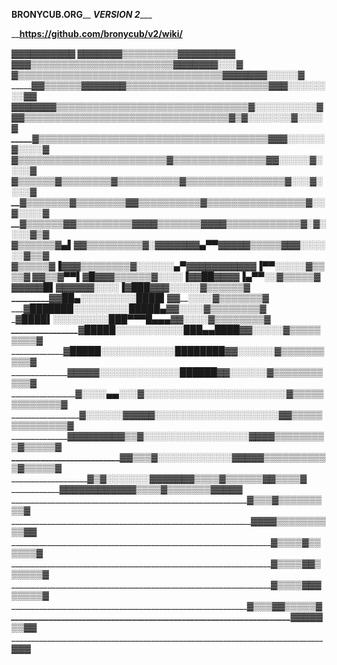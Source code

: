 ________________________BRONYCUB.ORG__________________________
_________________________VERSION 2____________________________

______________https://github.com/bronycub/v2/wiki/____________

___________________▓▓▓▓▓▓▓▓▓▓
__________▓▓▓▓▓▓▓▒▒▒▒▒▒▒▒▒▓▓▓▓▓▓▓______________________▓▓
______▓▓▓▒▒▒▒▒▒▒▒▒▒▒▒▒▒▒▒▒▒▒▒▒▒▒▓▓▓▓▓▓_____________▓░░░▓
____▓▒▒▒▒▒▒▒▒▒▒▒▒▒▒▒▒▒▒▒▒▒▒▒▒▒▒▒▒▒▒▒▒▒▓▓▓▓▓____▓▓░░░░░▓
_____▓▓▒▒▒▒▒▒▓▓▓▓▓▓▓▒▒▒▒▒▒▒▒▒▒▒▒▒▒▒▒▒▒▒▒▒▒▒▓▓▓░░░░░░░░▓▓
_______▓▓▓▓▓▓▓▒▒▒▒▒▒▒▒▒▒▒▒▒▒▒▒▒▒▒▒▒▒▒▒▒▒▒▒▒▒▒▓░░░░░░░░░░▓
_______▓▓▒▒▒▒▒▒▒▒▒▒▒▒▒▒▒▒▒▒▒▒▒▒▒▒▒▒▒▒▒▒▒▒▒▓▒▓░░░░░░░▓░░░░▓
_____▓▒▒▒▒▒▒▒▒▒▒▒▒▒▒▒▒▒▒▒▒▒▒▒▒▒▒▒▒▒▒▒▒▒▒▒▒▒▓▓▓░░░░░░▓░░░░▓
____▓▒▒▒▒▒▒▒▒▒▒▒▒▒▒▒▒▒▒▒▒▒▒▒▒▓▒▒▒▒▒▒▒▒▒▒▒▒▒▒▒▓▓░░░░░▓░░░░▓
___▓▒▒▒▒▒▒▓▒▒▒▒▒▒▒▒▓▒▒▒▒▒▒▒▒▒▒▓▒▒▒▒▒▒▒▒▒▒▒▒▒▒▒▒▓░░░▓░░░░▓
__▓▒▒▒▒▒▒▒▓▒▒▒▒▒▒▒▒▓▓▒▒▒▒▒▒▒▒▒▒▓▒▒▒▒▒▒▒▒▒▒▒▒▒▒▒▒▓░░▓░░░░▓
__▓▒▒▒▒▒▒▓_▓▒▒▒▒▒▒▒▒▒▓▓▓▓▒▒▒▒▒▒▒▓▓▓▓▒▒▒▒▒▒▒▒▒▒▒▒▓░▓░░░░▓▒▓
__▓▒▒▒▒▒▒▓▄▌▓▓▒▒▒▒▒▒▒▒▒▓░▓▓▓▓▓▓▓▄▀▀▓▓▓▓▓▒▒▒▒▒▓▓▓░░░░░░▓▒▒▓
___▓▒▒▒▒▒▓_▐_▓▓▓▒▒▒▒▒▒▒▒▓░░░░░░▄▀▓▓▓▓▓▓__▓▓▓▓▓▐▀▀░░░░░▓▒▒▒▒▓
____▓▓▒▒▓_▀▀▌▓█_▓▓▓▒▒▒▒▒▒▓░░░░▐▓▓██___▓▓▓▓_______▐▄▀▀░░▓▒▒▒▒▒▓
______▓▓▓____▓▓█▌____▓▓▓▓▓▓░░░░▐▓███______▓▓▓_______░░░░░▓▒▒▒▒▒▒▓
______________▓▓██▄_____░░░░░░░░░████▌_______▓▓_______░░░░▓▒▒▒▒▒▒▒▓
_______________▓███████░░░░░░░░░█████▄______▓▓______░░░░▓▒▒▒▒▒▒▒▒▓
_______________▓██___██▌░░░░░░░░░███▀▀▀█▄▄▄▓▓______░░░░▓▒▒▒▒▒▒▒▒▓
________________▓█████░░░░░░░░░░░███▄▄████▓▓_____░░░░░▓▒▒▒▒▒▒▒▒▒▓
________________▓█████░░░░░░░░░░░░████████▓▓___░░░░░░▓▒▒▒▒▒▒▒▒▒▒▓
_________________▓▓▓▓▓░░░░░░░░░░░░░██████▓▓___░░░░░░▓▒▒▒▒▒▒▒▒▒▒▒▓
________________▓░░░░▄▄░░░▓░░░░░░░░░░░░░░░░░░░░░░░▓▒▒▒▒▒▒▒▒▒▒▒▒▒▓
_________________▓░░░░░░▓▓▓▓▓░░░░░░░░░░░░░░░░░░░░▓▓▒▒▒▒▒▒▒▒▒▒▒▒▒▒▓
__________________▓▓▓▓▓▓▓▓▓▒▒▓░░░░░░░░░░░░░░░░░▓▓▓▓▒▒▒▒▒▒▒▒▒▓▒▒▒▒▒▓
__________________________▓▓▒▒▒▓░░░░░░░░░░░░▓▓▓▓____▓▒▒▒▒▒▒▒▒▒▒▒▓▒▒▒▒▒▓
____________________________▓▒▓░░░░░░░▓▓▓▓▓▓_________▓▒▒▒▒▓▒▒▒▒▒▒▓▓▒▒▒▒▓
____________________________▓▓▓▓▓▓▓▓▓▓▓________________▓▒▒▒▒▓▒▒▒▒▒▒▒▓▓▓▓▓
___________________________________________________________▓▒▒▒▓▒▒▒▒▒▒▒▒▒▓
____________________________________________________________▓▓▓▓▒▒▒▒▒▒▒▒▒▒▓▓
_________________________________________________________________▓▒▒▒▒▓▒▒▒▒▒▒▓
_________________________________________________________________▓▒▒▒▒▓▓▒▒▒▒▒▒▓
_________________________________________________________________▓▒▒▒▒▓▓▓▒▒▒▒▒▓
__________________________________________________________________▓▒▒▒▓__▓▒▒▒▒▒▓
___________________________________________________________________▓▓▓_____▓▓▒▒▓▓
______________________________________________________________________________▓▓▓
